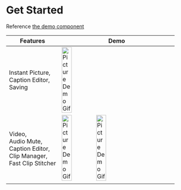 # Get Started
Reference [the demo component](https://github.com/Kolefn/react-native-snap-cam/blob/master/views/CameraView.js)


Features | Demo 
------------ | -------------
Instant Picture, <br> Caption Editor, <br> Saving | <img alt="Picture Demo Gif" src="https://kolenunley.com/portfolio/img/RNSnapCam/Picture_Demo.gif" width="30%">
Video, <br> Audio Mute, <br> Caption Editor, <br> Clip Manager, <br> Fast Clip Stitcher | <img alt="Picture Demo Gif" src="https://kolenunley.com/portfolio/img/RNSnapCam/Video_Screenshot4.jpg"  width="30%"> <img alt="Picture Demo Gif" src="https://kolenunley.com/portfolio/img/RNSnapCam/Video_Stitcher_Output.gif"  width="30%">
